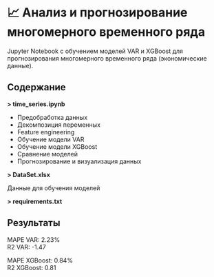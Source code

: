 # 📈 Анализ и прогнозирование многомерного временного ряда
Jupyter Notebook с обучением моделей VAR и XGBoost для прогнозирования многомерного временного ряда (экономические данные).

## Содержание
**> time_series.ipynb**
* Предобработка данных
* Декомпозиция переменных
* Feature engineering
* Обучение модели VAR
* Обучение модели XGBoost
* Сравнение моделей
* Прогнозирование и визуализация данных

**> DataSet.xlsx**

Данные для обучения моделей

**> requirements.txt**

## Результаты
MAPE VAR: 2.23% <br>
R2 VAR: -1.47

MAPE XGBoost: 0.84% <br>
R2 XGBoost: 0.81
